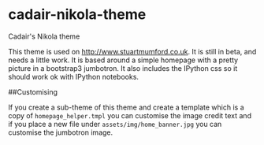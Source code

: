 cadair-nikola-theme
===================

Cadair's Nikola theme

This theme is used on http://www.stuartmumford.co.uk. It is still in beta, and
needs a little work. It is based around a simple homepage with a pretty picture
in a bootstrap3 jumbotron. It also includes the IPython css so it should work
ok with IPython notebooks.

##Customising

If you create a sub-theme of this theme and create a template which is a copy
of `homepage_helper.tmpl` you can customise the image credit text and if you
place a new file under `assets/img/home_banner.jpg` you can customise the
jumbotron image.
